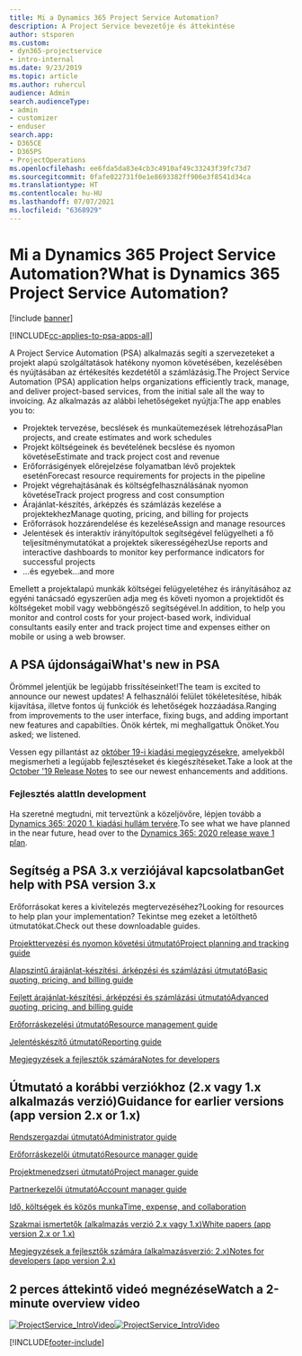 ```yaml
---
title: Mi a Dynamics 365 Project Service Automation?
description: A Project Service bevezetője és áttekintése
author: stsporen
ms.custom:
- dyn365-projectservice
- intro-internal
ms.date: 9/23/2019
ms.topic: article
ms.author: ruhercul
audience: Admin
search.audienceType:
- admin
- customizer
- enduser
search.app:
- D365CE
- D365PS
- ProjectOperations
ms.openlocfilehash: ee6fda5da83e4cb3c4910af49c33243f39fc73d7
ms.sourcegitcommit: 0fafe022731f0e1e8693382ff906e3f8541d34ca
ms.translationtype: HT
ms.contentlocale: hu-HU
ms.lasthandoff: 07/07/2021
ms.locfileid: "6368929"
---
```

# <a name="what-is-dynamics-365-project-service-automation"></a><span data-ttu-id="ad2ab-103">Mi a Dynamics 365 Project Service Automation?</span><span class="sxs-lookup"><span data-stu-id="ad2ab-103">What is Dynamics 365 Project Service Automation?</span></span>

[!include [banner](../includes/psa-now-project-operations.md)]

[!INCLUDE[cc-applies-to-psa-apps-all](../includes/cc-applies-to-psa-apps-all.md)]

<span data-ttu-id="ad2ab-104">A Project Service Automation (PSA) alkalmazás segíti a szervezeteket a projekt alapú szolgáltatások hatékony nyomon követésében, kezelésében és nyújtásában az értékesítés kezdetétől a számlázásig.</span><span class="sxs-lookup"><span data-stu-id="ad2ab-104">The Project Service Automation (PSA) application helps organizations efficiently track, manage, and deliver project-based services, from the initial sale all the way to invoicing.</span></span> <span data-ttu-id="ad2ab-105">Az alkalmazás az alábbi lehetőségeket nyújtja:</span><span class="sxs-lookup"><span data-stu-id="ad2ab-105">The app enables you to:</span></span>

- <span data-ttu-id="ad2ab-106">Projektek tervezése, becslések és munkaütemezések létrehozása</span><span class="sxs-lookup"><span data-stu-id="ad2ab-106">Plan projects, and create estimates and work schedules</span></span>
- <span data-ttu-id="ad2ab-107">Projekt költségeinek és bevételének becslése és nyomon követése</span><span class="sxs-lookup"><span data-stu-id="ad2ab-107">Estimate and track project cost and revenue</span></span>
- <span data-ttu-id="ad2ab-108">Erőforrásigények előrejelzése folyamatban lévő projektek esetén</span><span class="sxs-lookup"><span data-stu-id="ad2ab-108">Forecast resource requirements for projects in the pipeline</span></span>
- <span data-ttu-id="ad2ab-109">Projekt végrehajtásának és költségfelhasználásának nyomon követése</span><span class="sxs-lookup"><span data-stu-id="ad2ab-109">Track project progress and cost consumption</span></span>
- <span data-ttu-id="ad2ab-110">Árajánlat-készítés, árképzés és számlázás kezelése a projektekhez</span><span class="sxs-lookup"><span data-stu-id="ad2ab-110">Manage quoting, pricing, and billing for projects</span></span>
- <span data-ttu-id="ad2ab-111">Erőforrások hozzárendelése és kezelése</span><span class="sxs-lookup"><span data-stu-id="ad2ab-111">Assign and manage resources</span></span>
- <span data-ttu-id="ad2ab-112">Jelentések és interaktív irányítópultok segítségével felügyelheti a fő teljesítménymutatókat a projektek sikerességéhez</span><span class="sxs-lookup"><span data-stu-id="ad2ab-112">Use reports and interactive dashboards to monitor key performance indicators for successful projects</span></span>
- <span data-ttu-id="ad2ab-113">...és egyebek</span><span class="sxs-lookup"><span data-stu-id="ad2ab-113">...and more</span></span>

<span data-ttu-id="ad2ab-114">Emellett a projektalapú munkák költségei felügyeletéhez és irányításához az egyéni tanácsadó egyszerűen adja meg és követi nyomon a projektidőt és költségeket mobil vagy webböngésző segítségével.</span><span class="sxs-lookup"><span data-stu-id="ad2ab-114">In addition, to help you monitor and control costs for your project-based work, individual consultants easily enter and track project time and expenses either on mobile or using a web browser.</span></span>

## <a name="whats-new-in-psa"></a><span data-ttu-id="ad2ab-115">A PSA újdonságai</span><span class="sxs-lookup"><span data-stu-id="ad2ab-115">What's new in PSA</span></span>
<span data-ttu-id="ad2ab-116">Örömmel jelentjük be legújabb frissítéseinket!</span><span class="sxs-lookup"><span data-stu-id="ad2ab-116">The team is excited to announce our newest updates!</span></span> <span data-ttu-id="ad2ab-117">A felhasználói felület tökéletesítése, hibák kijavítása, illetve fontos új funkciók és lehetőségek hozzáadása.</span><span class="sxs-lookup"><span data-stu-id="ad2ab-117">Ranging from improvements to the user interface, fixing bugs, and adding important new features and capabilties.</span></span> <span data-ttu-id="ad2ab-118">Önök kértek, mi meghallgattuk Önöket.</span><span class="sxs-lookup"><span data-stu-id="ad2ab-118">You asked; we listened.</span></span>

<span data-ttu-id="ad2ab-119">Vessen egy pillantást az [október 19-i kiadási megjegyzésekre](/dynamics365-release-plan/2019wave2/index), amelyekből megismerheti a legújabb fejlesztéseket és kiegészítéseket.</span><span class="sxs-lookup"><span data-stu-id="ad2ab-119">Take a look at the [October '19 Release Notes](/dynamics365-release-plan/2019wave2/index) to see our newest enhancements and additions.</span></span>

### <a name="in-development"></a><span data-ttu-id="ad2ab-120">Fejlesztés alatt</span><span class="sxs-lookup"><span data-stu-id="ad2ab-120">In development</span></span>
<span data-ttu-id="ad2ab-121">Ha szeretné megtudni, mit terveztünk a közeljövőre, lépjen tovább a [Dynamics 365: 2020 1. kiadási hullám tervére](/dynamics365-release-plan/2020wave1/index).</span><span class="sxs-lookup"><span data-stu-id="ad2ab-121">To see what we have planned in the near future, head over to the [Dynamics 365: 2020 release wave 1 plan](/dynamics365-release-plan/2020wave1/index).</span></span>

## <a name="get-help-with-psa-version-3x"></a><span data-ttu-id="ad2ab-122">Segítség a PSA 3.x verziójával kapcsolatban</span><span class="sxs-lookup"><span data-stu-id="ad2ab-122">Get help with PSA version 3.x</span></span>
<span data-ttu-id="ad2ab-123">Erőforrásokat keres a kivitelezés megtervezéséhez?</span><span class="sxs-lookup"><span data-stu-id="ad2ab-123">Looking for resources to help plan your implementation?</span></span> <span data-ttu-id="ad2ab-124">Tekintse meg ezeket a letölthető útmutatókat.</span><span class="sxs-lookup"><span data-stu-id="ad2ab-124">Check out these downloadable guides.</span></span>

 [<span data-ttu-id="ad2ab-125">Projekttervezési és nyomon követési útmutató</span><span class="sxs-lookup"><span data-stu-id="ad2ab-125">Project planning and tracking guide</span></span>](../psa/implementation-guides/project-planning-tracking.md)

 [<span data-ttu-id="ad2ab-126">Alapszintű árajánlat-készítési, árképzési és számlázási útmutató</span><span class="sxs-lookup"><span data-stu-id="ad2ab-126">Basic quoting, pricing, and billing guide</span></span>](../psa/implementation-guides/begin-quoting-pricing-billing.md)

 [<span data-ttu-id="ad2ab-127">Fejlett árajánlat-készítési, árképzési és számlázási útmutató</span><span class="sxs-lookup"><span data-stu-id="ad2ab-127">Advanced quoting, pricing, and billing guide</span></span>](../psa/implementation-guides/adv-quoting-pricing-billing.md)

 [<span data-ttu-id="ad2ab-128">Erőforráskezelési útmutató</span><span class="sxs-lookup"><span data-stu-id="ad2ab-128">Resource management guide</span></span>](../psa/implementation-guides/resource-management-guide.md)

 [<span data-ttu-id="ad2ab-129">Jelentéskészítő útmutató</span><span class="sxs-lookup"><span data-stu-id="ad2ab-129">Reporting guide</span></span>](../psa/implementation-guides/reporting-guide.md)

 [<span data-ttu-id="ad2ab-130">Megjegyzések a fejlesztők számára</span><span class="sxs-lookup"><span data-stu-id="ad2ab-130">Notes for developers</span></span>](../psa/developer-guides/overview-dev-notes-v3.x.md)

## <a name="guidance-for-earlier-versions-app-version-2x-or-1x"></a><span data-ttu-id="ad2ab-131">Útmutató a korábbi verziókhoz (2.x vagy 1.x alkalmazás verzió)</span><span class="sxs-lookup"><span data-stu-id="ad2ab-131">Guidance for earlier versions (app version 2.x or 1.x)</span></span>
 [<span data-ttu-id="ad2ab-132">Rendszergazdai útmutató</span><span class="sxs-lookup"><span data-stu-id="ad2ab-132">Administrator guide</span></span>](../psa/admin-guide.md)

 [<span data-ttu-id="ad2ab-133">Erőforráskezelői útmutató</span><span class="sxs-lookup"><span data-stu-id="ad2ab-133">Resource manager guide</span></span>](../psa/resource-manager-guide.md)

 [<span data-ttu-id="ad2ab-134">Projektmenedzseri útmutató</span><span class="sxs-lookup"><span data-stu-id="ad2ab-134">Project manager guide</span></span>](../psa/project-manager-guide.md)

 [<span data-ttu-id="ad2ab-135">Partnerkezelői útmutató</span><span class="sxs-lookup"><span data-stu-id="ad2ab-135">Account manager guide</span></span>](../psa/account-manager-guide.md)

 [<span data-ttu-id="ad2ab-136">Idő, költségek és közös munka</span><span class="sxs-lookup"><span data-stu-id="ad2ab-136">Time, expense, and collaboration</span></span>](../psa/time-expense-collaboration-guide.md)

 [<span data-ttu-id="ad2ab-137">Szakmai ismertetők (alkalmazás verzió 2.x vagy 1.x)</span><span class="sxs-lookup"><span data-stu-id="ad2ab-137">White papers (app version 2.x or 1.x)</span></span>](../psa/white-papers.md)

 [<span data-ttu-id="ad2ab-138">Megjegyzések a fejlesztők számára (alkalmazásverzió: 2.x)</span><span class="sxs-lookup"><span data-stu-id="ad2ab-138">Notes for developers (app version 2.x)</span></span>](../psa/developer-guides/add-custom-qoi-forms-v2.x.md)

 ## <a name="watch-a-2-minute-overview-video"></a><span data-ttu-id="ad2ab-139">2 perces áttekintő videó megnézése</span><span class="sxs-lookup"><span data-stu-id="ad2ab-139">Watch a 2-minute overview video</span></span>
 <a name="heroArea"></a> <span data-ttu-id="ad2ab-140">[![ProjectService_IntroVideo](../psa/media/project-service-intro-video.png "ProjectService_IntroVideo")](https://go.microsoft.com/fwlink/p/?LinkId=799457)</span><span class="sxs-lookup"><span data-stu-id="ad2ab-140">[![ProjectService_IntroVideo](../psa/media/project-service-intro-video.png "ProjectService_IntroVideo")](https://go.microsoft.com/fwlink/p/?LinkId=799457)</span></span>




[!INCLUDE[footer-include](../includes/footer-banner.md)]